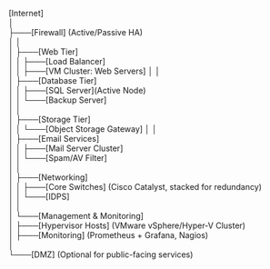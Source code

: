 [Internet]  
│  
├───[Firewall] (Active/Passive HA)  
│   │  
│   ├───[Web Tier]  
│   │   ├───[Load Balancer]  
│   │   ├───[VM Cluster: Web Servers] 
│   │  
│   ├───[Database Tier]  
│   │   ├───[SQL Server](Active Node)  
│   │   └───[Backup Server]  
│   │  
│   ├───[Storage Tier]    
│   │   └───[Object Storage Gateway] 
│   │  
│   ├───[Email Services]  
│   │   ├───[Mail Server Cluster]   
│   │   └───[Spam/AV Filter]  
│   │  
│   ├───[Networking]  
│   │   ├───[Core Switches] (Cisco Catalyst, stacked for redundancy)   
│   │   └───[IDPS]  
│   │  
│   └───[Management & Monitoring]  
│       ├───[Hypervisor Hosts] (VMware vSphere/Hyper-V Cluster)  
│       ├───[Monitoring] (Prometheus + Grafana, Nagios)  
│  
└───[DMZ] (Optional for public-facing services)
